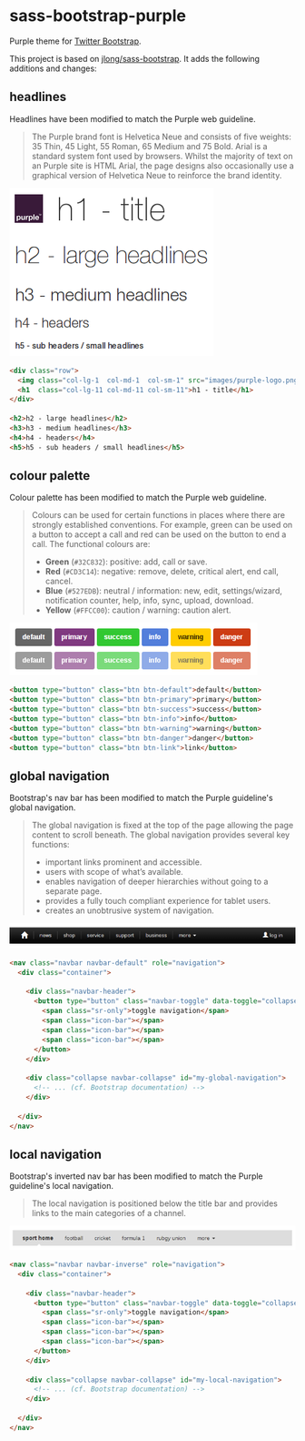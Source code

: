 sass-bootstrap-purple
=====================

Purple theme for [Twitter Bootstrap](http://getbootstrap.com/).

This project is based on [jlong/sass-bootstrap](https://github.com/jlong/sass-bootstrap).
It adds the following additions and changes:

headlines
---------

Headlines have been modified to match the Purple web guideline.

> The Purple brand font is Helvetica Neue and consists of five weights: 35 Thin,
> 45 Light, 55 Roman, 65 Medium and 75 Bold.
> Arial is a standard system font used by browsers. Whilst the majority of text
> on an Purple site is HTML Arial, the page designs also occasionally use a
> graphical version of Helvetica Neue to reinforce the brand identity.

![Headlines](docs/images/headlines.png)

```html
<div class="row">
  <img class="col-lg-1  col-md-1  col-sm-1" src="images/purple-logo.png"/>
  <h1  class="col-lg-11 col-md-11 col-sm-11">h1 - title</h1>
</div>

<h2>h2 - large headlines</h2>
<h3>h3 - medium headlines</h3>
<h4>h4 - headers</h4>
<h5>h5 - sub headers / small headlines</h5>
```

colour palette
--------------

Colour palette has been modified to match the Purple web guideline.

> Colours can be used for certain functions in places where there are strongly
> established conventions. For example, green can be used on a button to accept
> a call and red can be used on the button to end a call. The functional colours
> are:
>   - **Green** (`#32C832`): positive: add, call or save.
>   - **Red** (`#CD3C14`): negative: remove, delete, critical alert, end call,
>     cancel.
>   - **Blue** (`#527EDB`): neutral / information: new, edit, settings/wizard,
>     notification counter, help, info, sync, upload, download.
>   - **Yellow** (`#FFCC00`): caution / warning: caution alert.

![Buttons](docs/images/buttons.png)

```html
<button type="button" class="btn btn-default">default</button>
<button type="button" class="btn btn-primary">primary</button>
<button type="button" class="btn btn-success">success</button>
<button type="button" class="btn btn-info">info</button>
<button type="button" class="btn btn-warning">warning</button>
<button type="button" class="btn btn-danger">danger</button>
<button type="button" class="btn btn-link">link</button>
```

global navigation
-----------------

Bootstrap's nav bar has been modified to match the Purple guideline's global
navigation.

> The global navigation is fixed at the top of the page allowing the page
> content to scroll beneath. The global navigation provides several key
> functions:
>   - important links prominent and accessible.
>   - users with scope of what’s available.
>   - enables navigation of deeper hierarchies without going to a separate page.
>   - provides a fully touch compliant experience for tablet users.
>   - creates an unobtrusive system of navigation.

![Global navigation](docs/images/global-navigation.png)

```html
<nav class="navbar navbar-default" role="navigation">
  <div class="container">

    <div class="navbar-header">
      <button type="button" class="navbar-toggle" data-toggle="collapse" data-target="#pp-local-navigation">
        <span class="sr-only">toggle navigation</span>
        <span class="icon-bar"></span>
        <span class="icon-bar"></span>
        <span class="icon-bar"></span>
      </button>
    </div>

    <div class="collapse navbar-collapse" id="my-global-navigation">
      <!-- ... (cf. Bootstrap documentation) -->
    </div>

  </div>
</nav>
```


local navigation
----------------

Bootstrap's inverted nav bar has been modified to match the Purple guideline's
local navigation.

> The local navigation is positioned below the title bar and provides links to
> the main categories of a channel.

![Local navigation](docs/images/local-navigation.png)

```html
<nav class="navbar navbar-inverse" role="navigation">
  <div class="container">

    <div class="navbar-header">
      <button type="button" class="navbar-toggle" data-toggle="collapse" data-target="#my-local-navigation">
        <span class="sr-only">toggle navigation</span>
        <span class="icon-bar"></span>
        <span class="icon-bar"></span>
        <span class="icon-bar"></span>
      </button>
    </div>

    <div class="collapse navbar-collapse" id="my-local-navigation">
      <!-- ... (cf. Bootstrap documentation) -->
    </div>

  </div>
</nav>
```
